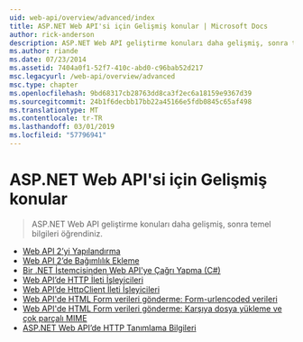 ```yaml
---
uid: web-api/overview/advanced/index
title: ASP.NET Web API'si için Gelişmiş konular | Microsoft Docs
author: rick-anderson
description: ASP.NET Web API geliştirme konuları daha gelişmiş, sonra temel bilgileri öğrendiniz.
ms.author: riande
ms.date: 07/23/2014
ms.assetid: 7404a0f1-52f7-410c-abd0-c96bab52d217
msc.legacyurl: /web-api/overview/advanced
msc.type: chapter
ms.openlocfilehash: 9bd68317cb28763dd8ca3f2ec6a18159e9367d39
ms.sourcegitcommit: 24b1f6decbb17bb22a45166e5fdb0845c65af498
ms.translationtype: MT
ms.contentlocale: tr-TR
ms.lasthandoff: 03/01/2019
ms.locfileid: "57796941"
---
```

<a name="advanced-topics-for-aspnet-web-api"></a>ASP.NET Web API'si için Gelişmiş konular
====================
> ASP.NET Web API geliştirme konuları daha gelişmiş, sonra temel bilgileri öğrendiniz.


- [Web API 2’yi Yapılandırma](configuring-aspnet-web-api.md)
- [Web API 2’de Bağımlılık Ekleme](dependency-injection.md)
- [Bir .NET İstemcisinden Web API'ye Çağrı Yapma (C#)](calling-a-web-api-from-a-net-client.md)
- [Web API’de HTTP İleti İşleyicileri](http-message-handlers.md)
- [Web API’de HttpClient İleti İşleyicileri](httpclient-message-handlers.md)
- [Web API'de HTML Form verileri gönderme: Form-urlencoded verileri](sending-html-form-data-part-1.md)
- [Web API'de HTML Form verileri gönderme: Karşıya dosya yükleme ve çok parçalı MIME](sending-html-form-data-part-2.md)
- [ASP.NET Web API’de HTTP Tanımlama Bilgileri](http-cookies.md)
